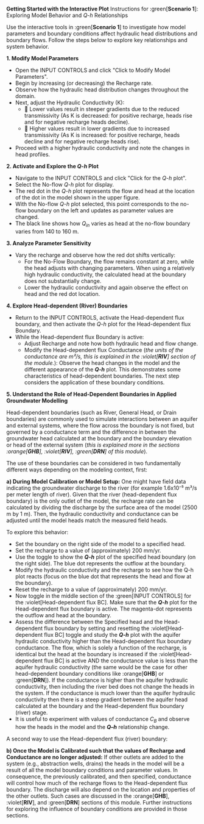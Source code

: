 **Getting Started with the Interactive Plot** Instructions for :green[**Scenario 1**]: Exploring Model Behavior and _Q_-_h_ Relationships

Use the interactive tools in :green[**Scenario 1**] to investigate how model parameters and boundary conditions affect hydraulic head distributions and boundary flows. Follow the steps below to explore key relationships and system behavior.

**1. Modify Model Parameters**
- Open the INPUT CONTROLS and click "Click to Modify Model Parameters".
- Begin by increasing (or decreasing) the Recharge rate.
- Observe how the hydraulic head distribution changes throughout the domain.
- Next, adjust the Hydraulic Conductivity (K):
   - 🔽 Lower values result in steeper gradients due to the reduced transmissivity (As K is decreased: for positive recharge, heads rise and for negative recharge heads decline).
   - 🔼 Higher values result in lower gradients due to increased transmissivity (As K is increased: for positive recharge, heads decline and for negative recharge heads rise).
- Proceed with a higher hydraulic conductivity and note the changes in head profiles.

**2. Activate and Explore the _Q_-_h_ Plot**
- Navigate to the INPUT CONTROLS and click "Click for the _Q_-_h_ plot".
- Select the No-flow _Q_-_h_ plot for display.
- The red dot in the _Q_-_h_ plot represents the flow and head at the location of the dot in the model shown in the upper figure.
- With the No-flow _Q_-_h_ plot selected, this point corresponds to the no-flow boundary on the left and updates as parameter values are changed.
- The black line shows how $Q_{in}$ varies as head at the no-flow boundary varies from 140 to 160 m. 

**3. Analyze Parameter Sensitivity**
- Vary the recharge and observe how the red dot shifts vertically:
    - For the No-Flow Boundary, the flow remains constant at zero, while the head adjusts with changing parameters. When using a relatively high hydraulic conductivity, the calculated head at the boundary does not substantially change.
    - Lower the hydraulic conductivity and again observe the effect on head and the red dot location.

**4. Explore Head-dependent (River) Boundaries**
- Return to the INPUT CONTROLS, activate the Head-dependent flux boundary, and then activate the _Q_-_h_ plot for the Head-dependent flux Boundary.
- While the Head-dependent flux Boundary is active:
  - Adjust Recharge and note how both hydraulic head and flow change.
  - Modify the Head-dependent flux Conductance (_the units of the conductance are m²/s, this is explained in the :violet[**RIV**] section of the module._): Observe the head changes in the model and the different appearance of the ***Q-h*** plot. This demonstrates some characteristics of head-dependent boundaries. The next step considers the application of these boundary conditions.
  
**5. Understand the Role of Head-Dependent Boundaries in Applied Groundwater Modelling** 

Head-dependent boundaries (such as River, General Head, or Drain boundaries) are commonly used to simulate interactions between an aquifer and external systems, where the flow across the boundary is not fixed, but governed by a conductance term and the difference in between the groundwater head calculated at the boundary and the boundary elevation or head of the external system (_this is explained more in the sections :orange[**GHB**], :violet[**RIV**], :green[**DRN**] of this module_).

The use of these boundaries can be considered in two fundamentally different ways depending on the modeling context, first:

**a) During Model Calibration or Model Setup:** One might have field data indicating the groundwater discharge to the river (for example 1.6x10⁻⁵ m³/s per meter length of river). Given that the river (head-dependent flux boundary) is the only outlet of the model, the recharge rate can be calculated by dividing the discharge by the surface area of the model (2500 m by 1 m). Then, the hydraulic conductivity and conductance can be adjusted until the model heads match the measured field heads.

To explore this behavior:
- Set the boundary on the right side of the model to a specified head.
- Set the recharge to a value of (approximately) 200 mm/yr.
- Use the toggle to show the ***Q-h*** plot of the specified head boundary (on the right side). The blue dot represents the outflow at the boundary.
- Modify the hydraulic conductivity and the recharge to see how the Q-h plot reacts (focus on the blue dot that represents the head and flow at the boundary).
- Reset the recharge to a value of (approximately) 200 mm/yr.
- Now toggle in the middle section of the :green[INPUT CONTROLS] for the :violet[Head-dependent flux BC]. Make sure that the ***Q-h*** plot for the Head-dependent flux boundary is active. The magenta-dot represents the outflow and head at the boundary.
- Assess the difference between the Specified head and the Head-dependent flux boundary by setting and resetting the :violet[Head-dependent flux BC] toggle and study the ***Q-h*** plot with the aquifer hydraulic conductivity higher than the Head-dependent flux boundary conductance. The flow, which is solely a function of the recharge, is identical but the head at the boundary is increased if the :violet[Head-dependent flux BC] is active AND the conductance value is less than the aquifer hydraulic conductivity (the same would be the case for other head-dependent boundary conditions like :orange[**GHB**] or :green[**DRN**]). If the conductance is higher than the aquifer hydraulic conductivity, then including the river bed does not change the heads in the system. If the conductance is much lower than the aquifer hydraulic conductivity then there is a steep gradient between the aquifer head calculated at the boundary and the Head-dependent flux boundary (river) stage.
- It is useful to experiment with values of conductance $C_{B}$ and observe how the heads in the model and the ***Q–h*** relationship change.

A second way to use the Head-dependent flux (river) boundary: 

**b) Once the Model is Calibrated such that the values of Recharge and Conductance are no longer adjusted:** If other outlets are added to the system (e.g., abstraction wells, drains) the heads in the model will be a result of all the model boundary conditions and parameter values. In consequence, the previously calibrated, and then specified, conductance will control how much of the recharge flows to the Head-dependent flux boundary. The discharge will also depend on the location and properties of the other outlets. Such cases are discussed in the :orange[**GHB**], :violet[**RIV**], and :green[**DRN**] sections of this module. Further instructions for exploring the influence of boundary conditions are provided in those sections.